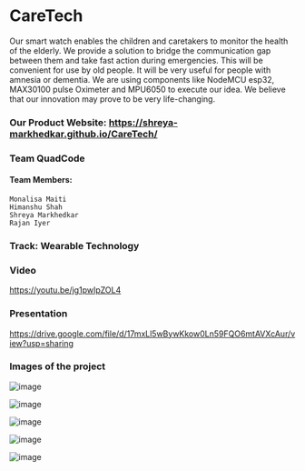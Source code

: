 # CareTech
Our smart watch enables the children and caretakers to monitor the health of the elderly. We provide a solution to bridge the communication gap between them and take fast action during emergencies. This will be convenient for use by old people. It will be very useful for people with amnesia or dementia. We are using components like NodeMCU esp32, MAX30100 pulse Oximeter and MPU6050 to execute our idea. We believe that our innovation may prove to be very life-changing. 

### Our Product Website: https://shreya-markhedkar.github.io/CareTech/

### Team QuadCode
#### Team Members:
    Monalisa Maiti 
    Himanshu Shah
    Shreya Markhedkar 
    Rajan Iyer
    
### Track: Wearable Technology

### Video
https://youtu.be/jg1pwIpZOL4

### Presentation
https://drive.google.com/file/d/17mxLl5wBywKkow0Ln59FQO6mtAVXcAur/view?usp=sharing

### Images of the project
![image](https://user-images.githubusercontent.com/81920073/127728438-690267d1-cd3d-49da-95ab-303f833467dc.png)

![image](https://user-images.githubusercontent.com/81920073/127728459-8896529d-cf48-4f2c-bb91-3481a1f6c930.png)

![image](https://user-images.githubusercontent.com/81920073/127728475-251588f5-c130-45d0-bcbb-ee8935c86cd0.png)


![image](https://user-images.githubusercontent.com/81920073/127728456-7f36db38-3959-4310-b676-29508470c84c.png)

![image](https://user-images.githubusercontent.com/81920073/127728465-c8ca021d-a939-456c-bd1d-3a5402550105.png)

